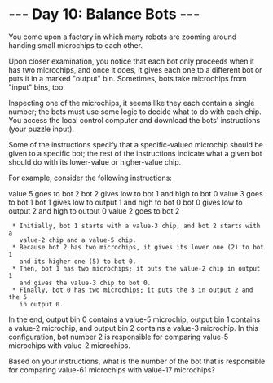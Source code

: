 # --- Day 10: Balance Bots ---

   You come upon a factory in which many robots are zooming around handing
   small microchips to each other.

   Upon closer examination, you notice that each bot only proceeds when it
   has two microchips, and once it does, it gives each one to a different bot
   or puts it in a marked "output" bin. Sometimes, bots take microchips from
   "input" bins, too.

   Inspecting one of the microchips, it seems like they each contain a single
   number; the bots must use some logic to decide what to do with each chip.
   You access the local control computer and download the bots' instructions
   (your puzzle input).

   Some of the instructions specify that a specific-valued microchip should
   be given to a specific bot; the rest of the instructions indicate what a
   given bot should do with its lower-value or higher-value chip.

   For example, consider the following instructions:

 value 5 goes to bot 2
 bot 2 gives low to bot 1 and high to bot 0
 value 3 goes to bot 1
 bot 1 gives low to output 1 and high to bot 0
 bot 0 gives low to output 2 and high to output 0
 value 2 goes to bot 2

     * Initially, bot 1 starts with a value-3 chip, and bot 2 starts with a
       value-2 chip and a value-5 chip.
     * Because bot 2 has two microchips, it gives its lower one (2) to bot 1
       and its higher one (5) to bot 0.
     * Then, bot 1 has two microchips; it puts the value-2 chip in output 1
       and gives the value-3 chip to bot 0.
     * Finally, bot 0 has two microchips; it puts the 3 in output 2 and the 5
       in output 0.

   In the end, output bin 0 contains a value-5 microchip, output bin 1
   contains a value-2 microchip, and output bin 2 contains a value-3
   microchip. In this configuration, bot number 2 is responsible for
   comparing value-5 microchips with value-2 microchips.

   Based on your instructions, what is the number of the bot that is
   responsible for comparing value-61 microchips with value-17 microchips?

